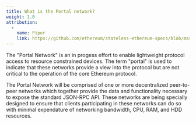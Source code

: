 ```yaml
---
title: What is the Portal network?
weight: 1.0
attribution:
  -
    name: Piper
    link: https://github.com/ethereum/stateless-ethereum-specs/blob/master/portal-network.md
---
```


The "Portal Network" is an in progess effort to enable lightweight protocol access to resource constrained devices. The term "portal" is used to indicate that these networks provide a view into the protocol but are not critical to the operation of the core Ethereum protocol.

The Portal Network will be comprised of one or more decentralized peer-to-peer networks which together provide the data and functionality necessary to expose the standard JSON-RPC API. These networks are being specially designed to ensure that clients participating in these networks can do so with minimal expendature of networking bandwidth, CPU, RAM, and HDD resources.
